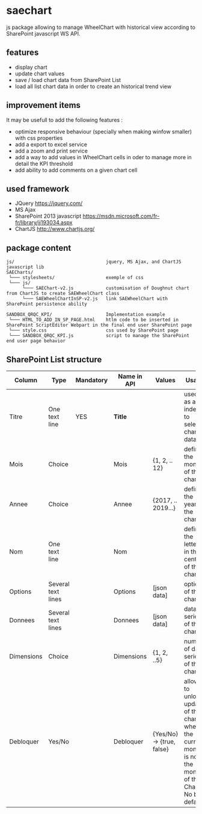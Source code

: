 # saechart
js package allowing to manage WheelChart with historical view according to SharePoint javascript WS API.

## features
+ display chart
+ update chart values
+ save / load chart data from SharePoint List
+ load all list chart data in order to create an historical trend view

## improvement items
It may be usefull to add the following features :
+ optimize responsive behaviour (specially when making winfow smaller) with css properties
+ add a export to excel service
+ add a zoom and print service
+ add a way to add values in WheelChart cells in oder to manage more in detail the KPI threshold
+ add ability to add comments on a given chart cell

## used framework
+ JQuery https://jquery.com/
+ MS Ajax
+ SharePoint 2013 javascript https://msdn.microsoft.com/fr-fr/library/jj193034.aspx
+ ChartJS http://www.chartjs.org/

## package content
```
js/                                  jquery, MS Ajax, and ChartJS javascript lib
SAECharts/
 └─── stylesheets/                   exemple of css
 └─── js/
      └─── SAEChart-v2.js            customisation of Doughnut chart from ChartJS to create SAEWheelChart class
      └─── SAEWheelChartInSP-v2.js   link SAEWheelChart with SharePoint persistence ability

SANDBOX_QRQC_KPI/                    Implementation example
 └─── HTML_TO_ADD_IN_SP_PAGE.html    htlm code to be inserted in SharePoint ScriptEditor Webpart in the final end user SharePoint page
 └─── style.css                      css used by SharePoint page
 └─── SANDBOX_QRQC_KPI.js            script to manage the SharePoint end user page behavior
```
## SharePoint List structure
Column | Type | Mandatory | Name in API | Values | Usage
-- | -- | -- | -- | -- | --
Titre | One text line | YES | **Title** | | used as an index to select chart data
Mois | Choice | | Mois | {1, 2, .. 12} | defines the month of the chart
Annee | Choice | | Annee | {2017, .. 2019...} | defines the year of the chart
Nom | One text line | | Nom | | defines the letters in the center of the chart
Options | Several text lines | | Options | [json data] | options of the chart
Donnees | Several text lines | | Donnees | [json data] | data series of the chart
Dimensions | Choice | | Dimensions | {1, 2, ..5} | number of data series of the chart
Debloquer | Yes/No | | Debloquer | {Yes/No} -> {true, false} | allows to unlock update of the chart when the current month is not the month of the Chart. No by default

